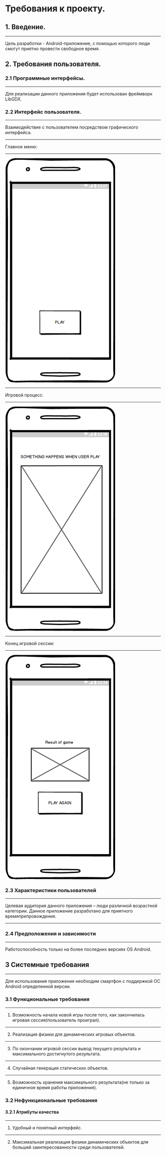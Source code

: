 # Требования к проекту.
## 1. Введение.
***
Цель разработки - Android-приложение, с помощью которого люди смогут приятно провести свободное время.
## 2. Требования пользователя.
### 2.1	Программные интерфейсы.
***
Для реализации данного приложения будет использован фреймворк LibGDX.
### 2.2 Интерфейс пользователя.
***
Взаимодействие с пользователем посредством графического интерфейса.
***
Главное меню:
***
![Image alt](https://github.com/Linkevich/ArcadeGame/blob/master/%D0%9D%D0%B0%D1%87%D0%B0%D0%BB%D1%8C%D0%BD%D1%8B%D0%B9%20%D1%8D%D0%BA%D1%80%D0%B0%D0%BD.png)
***
Игровой процесс:
***
![Image alt](https://github.com/Linkevich/ArcadeGame/blob/master/%D0%98%D0%B3%D1%80%D0%BE%D0%B2%D0%BE%D0%B9%20%D0%BF%D1%80%D0%BE%D1%86%D0%B5%D1%81%D1%81.png)
***
Конец игровой сессии:
***
![Image alt](https://github.com/Linkevich/ArcadeGame/blob/master/%D0%9A%D0%BE%D0%BD%D0%B5%D1%86%20%D0%B8%D0%B3%D1%80%D0%BE%D0%B2%D0%BE%D0%B9%20%D1%81%D0%B5%D1%81%D1%81%D0%B8%D0%B8.png)
### 2.3 Характеристики пользователей
***
Целевая аудитория данного приложения – люди различной возрастной категории. Данное приложение разработано для приятного времяпрепровождения.
***
### 2.4 Предположения и зависимости
***
Работоспособность только на более последних версиях OS Android. 
## 3 Системные требования
***
Для использования приложения необходим смартфон с поддержкой ОС Android определенной версии.
### 3.1 Функциональные требования
***
1.  Возможность начала новой игры после того, как закончилась игровая сессия(пользователь проиграл).
***
2.  Реализация физики для динамических игровых объектов.
***
3.  По окончании игровой сессии вывод текущего результата и максимального достигнутого результата.
***
4.  Случайная генерация статических объектов.
***
5.  Возможность хранения максимального результата(не только за единичное время работы приложения).
### 3.2 Нефункциональные требования
#### 3.2.1 Атрибуты качества
***
1.  Удобный и понятный интерфейс.
***
2.  Максимальная реализация физики динамических объектов для большей заинтересованности среди пользователей.
